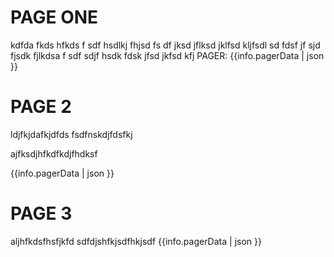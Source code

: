 # PAGE ONE

kdfda fkds hfkds f
sdf hsdlkj fhjsd fs
df jksd jflksd jklfsd kljfsdl 
sd fdsf jf sjd fjsdk fjlkdsa f
sdf sdjf hsdk fdsk jfsd jkfsd kfj 
PAGER: {{info.pagerData | json }}

<!--pagebreak-->

# PAGE 2

ldjfkjdafkjdfds
fsdfnskdjfdsfkj

ajfksdjhfkdfkdjfhdksf

{{info.pagerData | json }}
<!--pagebreak-->

# PAGE 3
aljhfkdsfhsfjkfd
sdfdjshfkjsdfhkjsdf
{{info.pagerData | json }}

